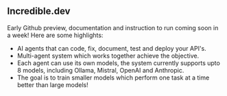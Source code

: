 ## Incredible.dev

Early Github preview, documentation and instruction to run coming soon in a week! 
Here are some highlights:

- AI agents that can code, fix, document, test and deploy your API's.
- Multi-agent system which works together achieve the objective.
- Each agent can use its own models, the system currently supports upto 8 models, including Ollama, Mistral, OpenAI and Anthropic.
- The goal is to train smaller models which perform one task at a time better than large models!
